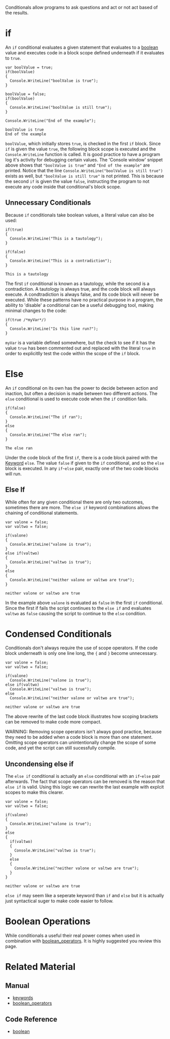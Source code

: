 Conditionals allow programs to ask questions and act or not act based of the results.

 # if
An `if` conditional evaluates a given statement that evaluates to a [boolean](../../../code_reference/nada_base_types/boolean.md) value and executes code in a block scope defined underneath if it evaluates to `true`.

```lang=csharp, name=if Conditional
var boolValue = true;
if(boolValue)
{
  Console.WriteLine("boolValue is true");
}

boolValue = false;
if(boolValue)
{
  Console.WriteLine("boolValue is still true");
}

Console.WriteLine("End of the example");
```
```name=Console window
boolValue is true
End of the example
```
`boolValue`, which initially stores `true`, is checked in the first `if` block.  Since `if` is given the value `true`, the following block scope is executed and the `Console.WriteLine` function is called.  It is good practice to have a program log it's activity for debugging certain values. The 'Console window' snippet above shows that `"boolValue is true"` and `"End of the example"` are printed.  Notice that the line `Console.WriteLine("boolValue is still true")` exists as well, but `"boolValue is still true"` is not printed.  This is because the second `if` is given the value `false`, instructing the program to not execute any code inside that conditional's block scope.

 ## Unnecessary Conditionals
Because `if` conditionals take boolean values, a literal value can also be used:

```lang=csharp, name=Tautology and Contradiction
if(true)
{
  Console.WriteLine("This is a tautology");
}

if(false)
{
  Console.WriteLine("This is a contradiction");
}
```
```name=Console window
This is a tautology
```
The first `if` conditional is known as a tautology, while the second is a contradiction.  A tautology is always true, and the code block will always execute.  A condtradiction is always false, and its code block will never be executed.  While these patterns have no practical purpose in a program, the ability to 'disable' a conditional can be a useful debugging tool, making minimal changes to the code:

```lang=csharp, name=Disabling an if conditional with a tautology
if(true /*myVar*/)
{
  Console.WriteLine("Is this line run?");
}
```
`myVar` is a variable defined somewhere, but the check to see if it has the value `true` has been commented out and replaced with the literal `true` in order to explicitlly test the code within the scope of the `if` block.

 # Else
An `if` conditional on its own has the power to decide between action and inaction, but often a decision is made between two different actions. The `else` conditional is used to execute code when the `if` condition fails.

```lang=csharp, name=else Conditional
if(false)
{
  Console.WriteLine("The if ran");
}
else
{
  Console.WriteLine("The else ran");
}
```
```name=Console window
The else ran
```
Under the code block of the first `if`, there is a code block paired with the [Keyword](keywords.md) `else`.  The value `false` if given to the `if` conditional, and so the `else` block is executed. In any `if`-`else` pair, exactly one of the two code blocks will run.

 ## Else If
While often for any given conditional there are only two outcomes, sometimes there are more. The `else if` keyword combinations allows the chaining of conditional statements.

```lang=csharp, name=else if Conditional
var valone = false;
var valtwo = false;

if(valone)
{
  Console.WriteLine("valone is true");
}
else if(valtwo)
{
  Console.WriteLine("valtwo is true");
}
else
{
  Console.WriteLine("neither valone or valtwo are true");
}
```
```name=Console window
neither valone or valtwo are true
```
In the example above `valone` is evaluated as `false` in the first `if` conditional. Since the first if fails the script continues to the `else if` and evaluates `valtwo` as `false` causing the script to continue to the `else` condition.

 # Condensed Conditionals

Conditionals don't always require the use of scope operators. If the code block underneath is only one line long, the `{` and `}` become unnecessary.

```lang=csharp, name=else if Conditional
var valone = false;
var valtwo = false;

if(valone)
  Console.WriteLine("valone is true");
else if(valtwo)
  Console.WriteLine("valtwo is true");
else
  Console.WriteLine("neither valone or valtwo are true");
```
```name=Console window
neither valone or valtwo are true
```
The above rewrite of the last code block illustrates how scoping brackets can be removed to make code more compact.

WARNING: Removing scope operators isn't always good practice, because they need to be added when a code block is more than one statement. Omitting scope operators can unintentionally change the scope of some code, and yet the script can still sucessfully compile.

 ##  Uncondensing else if
The `else if` conditional is actually an `else` conditional with an `if`-`else` pair afterwards. The fact that scope operators can be removed is the reason that `else if` is valid. Using this logic we can rewrite the last example with explcit scopes to make this clearer.


```lang=csharp, name=else if Conditional
var valone = false;
var valtwo = false;

if(valone)
{
  Console.WriteLine("valone is true");
}
else
{
  if(valtwo)
  {
    Console.WriteLine("valtwo is true");
  }
  else
  {
    Console.WriteLine("neither valone or valtwo are true");
  }
}
```
```name=Console window
neither valone or valtwo are true
```

`else if` may seem like a seperate keyword than `if` and `else` but it is actually just syntactical suger to make code easier to follow.

 # Boolean Operations
While conditionals a useful their real power comes when used in combination with [boolean_operators](boolean_operators.md). It is highly suggested you review this page.

 # Related Material
 ## Manual
- [keywords](keywords.md)
- [boolean_operators](boolean_operators.md)

 ## Code Reference
- [boolean](../../../code_reference/nada_base_types/boolean.md)
 

 